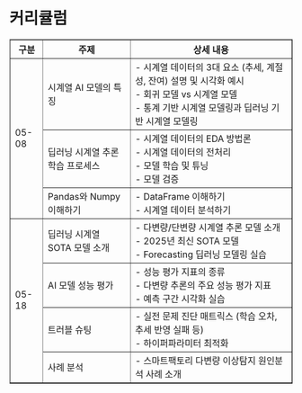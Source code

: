 # 커리큘럼

<table border="1" cellspacing="0" cellpadding="5">
  <thead>
    <tr><th>구분</th><th>주제</th><th>상세 내용</th></tr>
  </thead>
  <tbody>
    <tr><td rowspan="3">05-08</td><td>시계열 AI 모델의 특징</td><td>
      - 시계열 데이터의 3대 요소 (추세, 계절성, 잔여) 설명 및 시각화 예시<br>
      - 회귀 모델 vs 시계열 모델<br>
      - 통계 기반 시계열 모델링과 딥러닝 기반 시계열 모델링<br>
    </tr>
    <tr><td>딥러닝 시계열 추론 학습 프로세스</td><td>
      - 시계열 데이터의 EDA 방법론<br>
      - 시계열 데이터의 전처리<br>
      - 모델 학습 및 튜닝<br>
      - 모델 검증<br>
    </td></tr>
    <tr><td>Pandas와 Numpy 이해하기</td><td>
      - DataFrame 이해하기<br>
      - 시계열 데이터 분석하기<br>
    </td></tr>
    <tr><td rowspan="4">05-18</td><td>딥러닝 시계열 SOTA 모델 소개</td><td>
      - 다변량/단변량 시계열 추론 모델 소개<br>
      - 2025년 최신 SOTA 모델<br>
      - Forecasting 딥러닝 모델링 실습<br>
    </tr>
    <tr><td>AI 모델 성능 평가</td><td>
      - 성능 평가 지표의 종류<br>
      - 다변량 추론의 주요 성능 평가 지표<br>
      - 예측 구간 시각화 실습
    </td></tr>
    <tr><td>트러블 슈팅</td><td>
      - 실전 문제 진단 매트릭스 (학습 오차, 추세 반영 실패 등)<br>
      - 하이퍼파라미터 최적화<br>
    </td></tr>
    <tr><td>사례 분석</td><td>
      - 스마트팩토리 다변량 이상탐지 원인분석 사례 소개
    </td></tr>
  </tbody>
</table>
